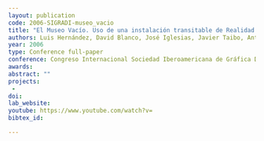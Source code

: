 ```yaml
---
layout: publication
code: 2006-SIGRADI-museo_vacio
title: "El Museo Vacío. Uso de una instalación transitable de Realidad Virtual para la experimentación espacial de una unidad habitacional en un asentamiento prerromano"
authors: Luis Hernández, David Blanco, José Iglesias, Javier Taibo, Antonio Seoane, Alberto Jaspe-Villanueva, and Rocío Mihura-Lopez
year: 2006
type: Conference full-paper
conference: Congreso Internacional Sociedad Iberoamericana de Gráfica Digital (SIGraDi)
awards: 
abstract: ""
projects: 
 - 
doi: 
lab_website: 
youtube: https://www.youtube.com/watch?v=
bibtex_id: 

---
```

